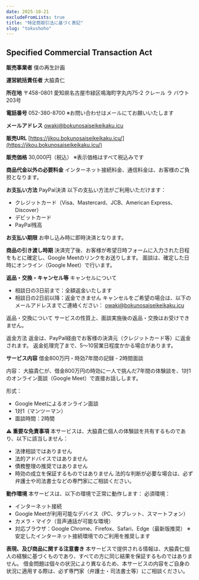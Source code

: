 ```yaml
---
date: 2025-10-21
excludeFromLists: true
title: "特定商取引法に基づく表記"
slug: "tokushoho"
---
```


## Specified Commercial Transaction Act
**販売事業者**
僕の再生計画

**運営統括責任者**
大脇貴仁

**所在地**
〒458-0801
愛知県名古屋市緑区鳴海町字丸内75-2
クレール ラ バウト203号

**電話番号**
052-380-8700
※お問い合わせはメールにてお願いいたします

**メールアドレス**
owaki@bokunosaiseikeikaku.icu

**販売URL**
[https://jikou.bokunosaiseikeikaku.icu/](https://jikou.bokunosaiseikeikaku.icu/)

**販売価格**
30,000円（税込）
※表示価格はすべて税込みです

**商品代金以外の必要料金**
インターネット接続料金、通信料金は、お客様のご負担となります。

**お支払い方法**
PayPal決済
以下の支払い方法がご利用いただけます：
- クレジットカード（Visa、Mastercard、JCB、American Express、Discover）
- デビットカード
- PayPal残高

**お支払い期限**
お申し込み時に即時決済となります。

**商品の引き渡し時期**
決済完了後、お客様が希望日時フォームに入力された日程をもとに確定し、Google Meetのリンクをお送りします。
面談は、確定した日時にオンライン（Google Meet）で行います。

**返品・交換・キャンセル等**
キャンセルについて
- 相談日の3日前まで：全額返金いたします
- 相談日の2日前以降：返金できません
キャンセルをご希望の場合は、以下のメールアドレスまでご連絡ください：
owaki@bokunosaiseikeikaku.icu

返品・交換について
サービスの性質上、面談実施後の返品・交換はお受けできません。

返金方法
返金は、PayPal経由でお客様の決済元（クレジットカード等）に返金されます。
返金処理完了まで、5〜10営業日程度かかる場合があります。

**サービス内容**
借金800万円・時効7年間の記録 - 2時間面談

内容：
大脇貴仁が、借金800万円の時効に一人で挑んだ7年間の体験談を、1対1のオンライン面談（Google Meet）で直接お話しします。

形式：
- Google Meetによるオンライン面談
- 1対1（マンツーマン）
- 面談時間：2時間

**⚠️ 重要な免責事項**
本サービスは、大脇貴仁個人の体験談を共有するものであり、以下に該当しません：
- 法律相談ではありません
- 法的アドバイスではありません
- 債務整理の推奨ではありません
- 時効の成立を保証するものではありません
法的な判断が必要な場合は、必ず弁護士や司法書士などの専門家にご相談ください。

**動作環境**
本サービスは、以下の環境で正常に動作します：
必須環境：
- インターネット接続
- Google Meetが利用可能なデバイス（PC、タブレット、スマートフォン）
- カメラ・マイク（音声通話が可能な環境）
- 対応ブラウザ：Google Chrome、Firefox、Safari、Edge（最新版推奨）
※安定したインターネット接続環境でのご利用を推奨します

**表現、及び商品に関する注意書き**
本サービスで提供される情報は、大脇貴仁個人の経験に基づくものであり、すべての方に同じ結果を保証するものではありません。
借金問題は個々の状況により異なるため、本サービスの内容をご自身の状況に適用する際は、必ず専門家（弁護士・司法書士等）にご相談ください。
